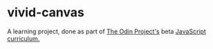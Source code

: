 # vivid-canvas

A learning project, done as part of [The Odin Project's](https://www.theodinproject.com/) beta [JavaScript curriculum.](https://the-odin-project.gitbooks.io/javascript-curriculum/content/JS101/DOM-manipulation-project.html)
